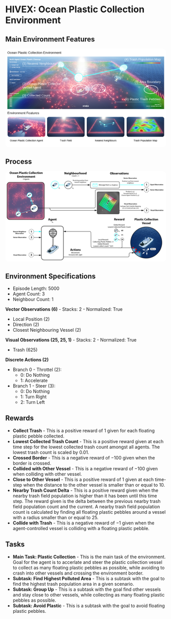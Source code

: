 # HIVEX: Ocean Plastic Collection Environment

## Main Environment Features

<a href="url"><img src="https://github.com/hivex-research/hivex-environments/blob/main/docs/images/OPC_desc.jpg" width="auto" style="border-radius:10px" alt="Ocean Plastic Collection Environment Features"></a>

## Process

<a href="url"><img src="https://github.com/hivex-research/hivex-environments/blob/main/docs/images/OPC_process.jpg" width="auto" style="border-radius:10px" alt="Ocean Plastic Collection Environment Process"></a>

## Environment Specifications

- Episode Length: 5000
- Agent Count: 3
- Neighbour Count: 1

**Vector Observations (6)** - Stacks: 2 - Normalized: True
- Local Position (2)
- Direction (2)
- Closest Neighbouring Vessel (2)

**Visual Observations (25, 25, 1)** - Stacks: 2 - Normalized: True
- Trash (625)

**Discrete Actions (2)**
- Branch 0 - Throttel (2):
    - 0: Do Nothing
    - 1: Accelerate
- Branch 1 - Steer (3):
    - 0: Do Nothing
    - 1: Turn Right
    - 2: Turn Left

## Rewards

- **Collect Trash** - This is a positive reward of $1$ given for each floating plastic pebble collected.
- **Lowest Collected Trash Count** - This is a positive reward given at each time step for the lowest collected trash count amongst all agents. The lowest trash count is scaled by $0.01$.
- **Crossed Border** - This is a negative reward of $-100$ given when the border is crossed.
- **Collided with Other Vessel** - This is a negative reward of $-100$ given when colliding with other vessel.
- **Close to Other Vessel** - This is a positive reward of $1$ given at each time-step when the distance to the other vessel is smaller than or equal to $10$.
- **Nearby Trash Count Delta** - This is a positive reward given when the nearby trash field population is higher than it has been until this time step. The reward given is the delta between the previous nearby trash field population count and the current. A nearby trash field population count is calculated by finding all floating plastic pebbles around a vessel with a radius smaller than or equal to $25$.
- **Collide with Trash** - This is a negative reward of $-1$ given when the agent-controlled vessel is colliding with a floating plastic pebble.

## Tasks

- **Main Task: Plastic Collection** - This is the main task of the environment. Goal for the agent is to accerlate and steer the plastic collection vessel to collect as many floating plastic pebbles as possible, while avoiding to crash into other vessels and crossing the environment border.
- **Subtask: Find Highest Polluted Area** - This is a subtask with the goal to find the highest trash population area in a given scenario.
- **Subtask: Group Up** - This is a subtask with the goal find other vessels and stay close to other vessels, while collecting as many floating plastic pebbles as possible.
- **Subtask: Avoid Plastic** - This is a subtask with the goal to avoid floating plastic pebbles.
